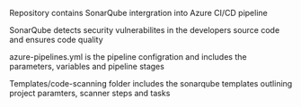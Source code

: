 Repository contains SonarQube intergration into Azure CI/CD pipeline

SonarQube detects security vulnerabilites in the developers source code and ensures code quality

azure-pipelines.yml is the pipeline configration and includes the parameters, variables and pipeline stages

Templates/code-scanning folder includes the sonarqube templates outlining project paramters, scanner steps and tasks
